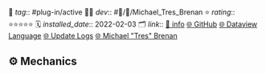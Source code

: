 🌈 *tag*:: #plug-in/active
🧑‍💻 *dev*:: #👤/🔌/Michael_Tres_Brenan
⭐️ *rating*:: ⭐️⭐️⭐️⭐️⭐️
🗓 *installed_date*:: 2022-02-03
🗂 *link*:: [📑 info](obsidian://show-plugin?id=dataview) [🌐 GitHub](https://github.com/blacksmithgu/obsidian-dataview) [🌐 Dataview Language](https://blacksmithgu.github.io/obsidian-dataview/annotation/add-metadata/) [🌐 Update Logs](https://github.com/blacksmithgu/obsidian-dataview/blob/master/docs/docs/changelog.md) [🌐 Michael "Tres" Brenan](https://github.com/blacksmithgu)

## ⚙️ Mechanics

